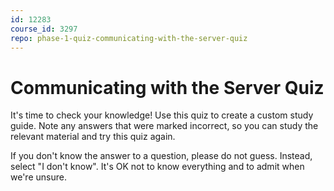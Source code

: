 ```yaml
---
id: 12283
course_id: 3297
repo: phase-1-quiz-communicating-with-the-server-quiz
---
```


# Communicating with the Server Quiz

It's time to check your knowledge! Use this quiz to create a custom study guide.
Note any answers that were marked incorrect, so you can study the relevant
material and try this quiz again.

If you don't know the answer to a question, please do not guess. Instead, select
"I don't know". It's OK not to know everything and to admit when we're unsure.
